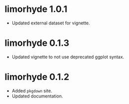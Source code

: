 # limorhyde 1.0.1
* Updated external dataset for vignette.

# limorhyde 0.1.3
* Updated vignette to not use deprecated ggplot syntax.

# limorhyde 0.1.2
* Added `pkgdown` site.
* Updated documentation.
